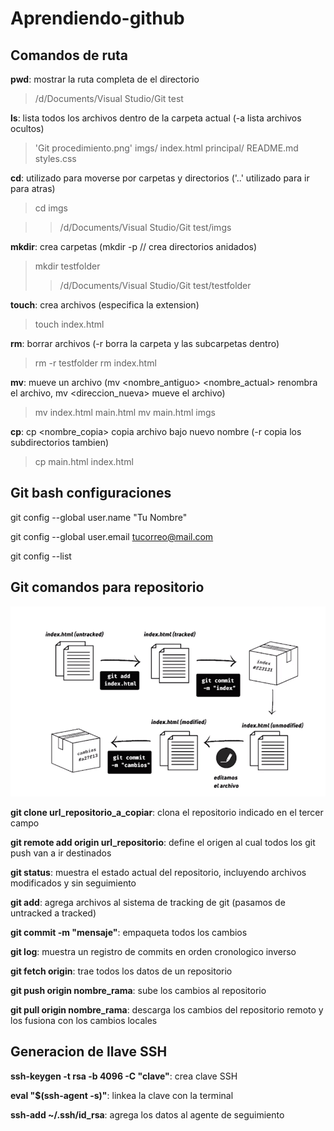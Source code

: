 # Aprendiendo-github

## Comandos de ruta
**pwd**: mostrar la ruta completa de el directorio

> /d/Documents/Visual Studio/Git test

**ls**: lista todos los archivos dentro de la carpeta actual (-a lista archivos ocultos)

> 'Git procedimiento.png'   imgs/   index.html   principal/   README.md   styles.css

**cd**: utilizado para moverse por carpetas y directorios ('..' utilizado para ir para atras)

> cd imgs

>> /d/Documents/Visual Studio/Git test/imgs

**mkdir**: crea carpetas (mkdir -p /<ruta>/<nombre> crea directorios anidados)

> mkdir testfolder
>> /d/Documents/Visual Studio/Git test/testfolder

**touch**: crea archivos (especifica la extension)

> touch index.html

**rm**: borrar archivos (-r borra la carpeta y las subcarpetas dentro)

> rm -r testfolder
> rm index.html

**mv**: mueve un archivo (mv <nombre_antiguo> <nombre_actual> renombra el archivo, mv <nombre> <direccion_nueva> mueve el archivo)

> mv index.html main.html
> mv main.html imgs

**cp**: cp <nombre> <nombre_copia> copia archivo bajo nuevo nombre (-r copia los subdirectorios tambien)

> cp main.html index.html

## Git bash configuraciones

git config --global user.name "Tu Nombre"

git config --global user.email tucorreo@mail.com

git config --list

## Git comandos para repositorio

![Git procedimiento](Git-procedimiento.png "Procedimiento git")

**git clone url_repositorio_a_copiar**: clona el repositorio indicado en el tercer campo

**git remote add origin url_repositorio**: define el origen al cual todos los git push van a ir destinados

**git status**: muestra el estado actual del repositorio, incluyendo archivos modificados y sin seguimiento

**git add**: agrega archivos al sistema de tracking de git (pasamos de untracked a tracked)

**git commit -m "mensaje"**: empaqueta todos los cambios

**git log**: muestra un registro de commits en orden cronologico inverso

**git fetch origin**: trae todos los datos de un repositorio

**git push origin nombre_rama**: sube los cambios al repositorio

**git pull origin nombre_rama**: descarga los cambios del repositorio remoto y los fusiona con los cambios locales

## Generacion de llave SSH

**ssh-keygen -t rsa -b 4096 -C "clave"**: crea clave SSH

**eval "$(ssh-agent -s)"**: linkea la clave con la terminal

**ssh-add ~/.ssh/id_rsa**: agrega los datos al agente de seguimiento 
